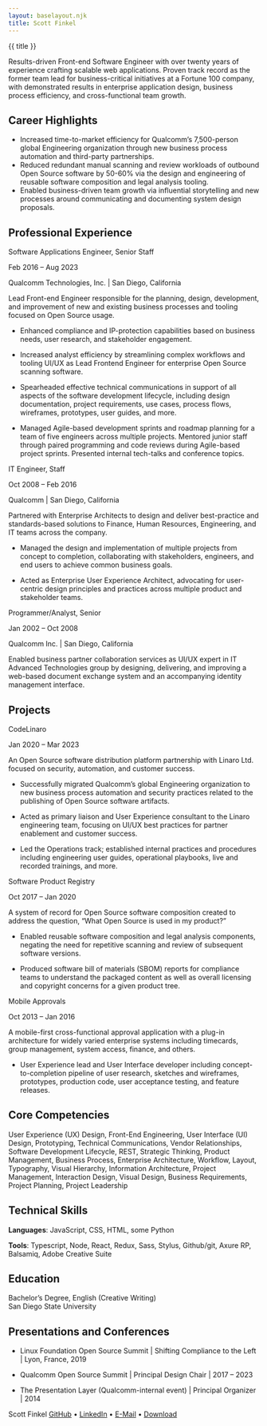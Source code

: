 ```yaml
---
layout: baselayout.njk
title: Scott Finkel
---
```


<div class="title-wrapper">
<div class="title-text">{{ title }}</div>
<div class="title-icon-links">
        <a href="https://github.com/finkelscott" class="icon-link">
            <i class="icon-github-squared"></i>
        </a>
        <a href="https://www.linkedin.com/in/scottfinkel/" class="icon-link">
            <i class="icon-linkedin-squared"></i>
        </a>
        <a href="mailto:scottjfinkel@gmail.com" class="icon-link">
            <i class="icon-mail-squared"></i>
        </a>
    </div>
</div>

<p class="profile-text">
Results-driven Front-end Software Engineer with over twenty years of experience crafting scalable web applications. Proven track record as the former team lead for business-critical initiatives at a Fortune 100 company, with demonstrated results in enterprise application design, business process efficiency, and cross-functional team growth.
</p>

<h2>Career Highlights</h2>
<ul>
    <li>
    Increased time-to-market efficiency for Qualcomm’s 7,500-person global Engineering organization through new business process automation and third-party partnerships.
    </li><li>
    Reduced redundant manual scanning and review workloads of outbound Open Source software by 50-60% via the design and engineering of reusable software composition and legal analysis tooling.
    </li><li>
    Enabled business-driven team growth via influential storytelling and new processes around communicating and documenting system design proposals.
    </li>
</ul>

<h2>Professional Experience</h2>

<div class="titletenure">
    <p class="title">Software Applications Engineer, Senior Staff</p>
    <p class="tenure">Feb 2016 – Aug 2023</p>
</div>

<p class="company">Qualcomm Technologies, Inc. | San Diego, California</p>

<p>Lead Front-end Engineer responsible for the planning, design, development, and improvement of new and existing business processes and tooling focused on Open Source usage.</p>

<ul class="rolebullet">
<li>
<p> 
Enhanced compliance and IP-protection capabilities based on business needs, user research, and stakeholder engagement.
</p>
</li>
<li>
<p>Increased analyst efficiency by streamlining complex workflows and tooling UI/UX as Lead Frontend Engineer for enterprise Open Source scanning software.
</p>
</li>
<li>
<p>
Spearheaded effective technical communications in support of all aspects of the software development lifecycle, including design documentation, project requirements, use cases, process flows, wireframes, prototypes, user guides, and more.
</p>
</li>
<li>
<p>
Managed Agile-based development sprints and roadmap planning for a team of five engineers across multiple projects. Mentored junior staff through paired programming and code reviews during Agile-based project sprints. Presented internal tech-talks and conference topics.
</p>
</li>
</ul>
<div class="titletenure">
    <p class="title">IT Engineer, Staff</p>
    <p class="tenure">Oct 2008 – Feb 2016</p>
</div>

<p class="company">Qualcomm | San Diego, California</p>

<p>Partnered with Enterprise Architects to design and deliver best-practice and standards-based solutions to Finance, Human Resources, Engineering, and IT teams across the company.
</p>

<ul>
<li>
<p>
Managed the design and implementation of multiple projects from concept to completion, collaborating with stakeholders, engineers, and end users to achieve common business goals.
</p>
</li>
<li>
<p>
Acted as Enterprise User Experience Architect, advocating for user-centric design principles and practices across multiple product and stakeholder teams. 
</p>
</li>
</ul>

<div class="titletenure">
    <p class="title">Programmer/Analyst, Senior</p>
    <p class="tenure">Jan 2002 – Oct 2008</p>
</div>

<p class="company">Qualcomm Inc. | San Diego, California</p>
<p>
Enabled business partner collaboration services as UI/UX expert in IT Advanced Technologies group by designing, delivering, and improving a web-based document exchange system and an accompanying identity management interface.
</p>

<h2>Projects</h2>
<div class="titletenure">
    <p class="title">CodeLinaro</p>
    <p class="tenure">Jan 2020 – Mar 2023</p>
</div>
<p class="projectdescription">An Open Source software distribution platform partnership with Linaro Ltd. focused on security, automation, and customer success.</p>
<ul>
<li><p>
Successfully migrated Qualcomm’s global Engineering organization to new business process automation and security practices related to the publishing of Open Source software artifacts.
</p></li>
<li><p>
Acted as primary liaison and User Experience consultant to the Linaro engineering team, focusing on UI/UX best practices for partner enablement and customer success.
</p></li>
<li><p>
Led the Operations track; established internal practices and procedures including engineering user guides, operational playbooks, live and recorded trainings, and more.
</p></li>

</ul>

<div class="titletenure">
    <p class="title">Software Product Registry</p>
    <p class="tenure">Oct 2017 – Jan 2020</p>
</div>
<p class="projectdescription">A system of record for Open Source software composition created to address the question, “What Open Source is used in my product?”
</p>
<ul>
<li><p>
Enabled reusable software composition and legal analysis components, negating the need for repetitive scanning and review of subsequent software versions.
</p></li>
<li><p>
Produced software bill of materials (SBOM) reports for compliance teams to understand the packaged content as well as overall licensing and copyright concerns for a given product tree. 
</p></li>
</ul>

<div class="titletenure">
    <p class="title">Mobile Approvals</p>
    <p class="tenure">Oct 2013 – Jan 2016
</p>
</div>
<p class="projectdescription">A mobile-first cross-functional approval application with a plug-in architecture for widely varied enterprise systems including timecards, group management, system access, finance, and others.</p>
<ul>
<li><p>
User Experience lead and User Interface developer including concept-to-completion pipeline of user research, sketches and wireframes, prototypes, production code, user acceptance testing, and feature releases.

</p></li>
</ul>

<h2>Core Competencies</h2>
<p>
User Experience (UX) Design, Front-End Engineering, User Interface (UI) Design, Prototyping, 
Technical Communications, Vendor Relationships, Software Development Lifecycle, REST,
Strategic Thinking, Product Management, Business Process, Enterprise Architecture, Workflow, Layout, Typography, Visual Hierarchy, Information Architecture, Project Management, Interaction Design, Visual Design, Business Requirements, Project Planning, Project Leadership
</p>

<h2>Technical Skills</h2>
<p><strong>Languages</strong>: JavaScript, CSS, HTML, some Python</p>
<p><strong>Tools</strong>: Typescript, Node, React, Redux, Sass, Stylus, Github/git, Axure RP, Balsamiq, Adobe Creative Suite</p>

<h2>Education</h2>
<p>
Bachelor’s Degree, English (Creative Writing)<br />
San Diego State University
</p>

<h2>Presentations and Conferences</h2>
<ul>
<li>
<p>
Linux Foundation Open Source Summit | Shifting Compliance to the Left | Lyon, France, 2019
</p>
</li>

<li>
<p>
Qualcomm Open Source Summit | Principal Design Chair | 2017 – 2023
</p>
</li>

<li>
<p>
The Presentation Layer (Qualcomm-internal event) | Principal Organizer | 2014
</p>
</li>
</ul>

<div class="footer">
<span class="footer-left">Scott Finkel</span>
<span class="footer-right">
<a href="https://github.com/finkelscott">GitHub</a>
 • 
<a href="https://www.linkedin.com/in/scottfinkel/">LinkedIn</a>
 • 
<a href="mailto:scottjfinkel@gmail.com">E-Mail</a>
 • 
<a href="ScottJFinkel.docx">Download</a>
</span>
</div>
